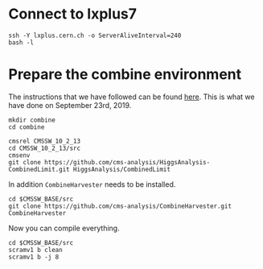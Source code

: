 # Connect to lxplus7

    ssh -Y lxplus.cern.ch -o ServerAliveInterval=240
    bash -l
    
    
# Prepare the combine environment

The instructions that we have followed can be found [here](https://github.com/nucleosynthesis/HiggsAnalysis-CombinedLimit/wiki/gettingstarted). This is what we have done on September 23rd, 2019.

    mkdir combine
    cd combine

    cmsrel CMSSW_10_2_13
    cd CMSSW_10_2_13/src
    cmsenv
    git clone https://github.com/cms-analysis/HiggsAnalysis-CombinedLimit.git HiggsAnalysis/CombinedLimit

In addition `CombineHarvester` needs to be installed.

    cd $CMSSW_BASE/src
    git clone https://github.com/cms-analysis/CombineHarvester.git CombineHarvester

Now you can compile everything.

    cd $CMSSW_BASE/src
    scramv1 b clean
    scramv1 b -j 8
